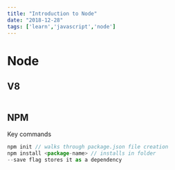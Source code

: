 ```yaml
---
title: "Introduction to Node"
date: "2018-12-28"
tags: ['learn','javascript','node']
---
```


# Node


## V8

```javascript

```

## NPM

Key commands
```javascript
npm init // walks through package.json file creation
npm install <package-name> // installs in folder
--save flag stores it as a dependency
```